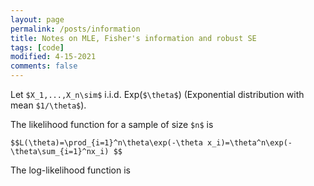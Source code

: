 ```yaml
---
layout: page
permalink: /posts/information
title: Notes on MLE, Fisher's information and robust SE
tags: [code]
modified: 4-15-2021
comments: false
---
```


<script type="text/javascript">
MathJax = {
  options: {
    // Remove <code> tags from the blacklist. Even though we pass an
    // explicit list of elements to process, this blacklist is still
    // applied.
    skipHtmlTags: { '[-]': ['code'] },
  },
  tex: {
    // By default, only \( is enabled for inline math, to prevent false
    // positives. Since we already only process code blocks that contain
    // exactly one math expression and nothing else, it is also fine to
    // use the nicer $...$ construct for inline math.
    inlineMath: { '[+]': [['$', '$']] },
  },
  startup: {
    // This is called on page ready and replaces the default MathJax
    // "typeset entire document" code.
    pageReady: function() {
      var codes = document.getElementsByTagName('code');
      var to_typeset = [];
      for (var i = 0; i < codes.length; i++) {
        var code = codes[i];
        // Only allow code elements that just contain text, no subelements
        if (code.childElementCount === 0) {
          var text = code.textContent.trim();
          inputs = MathJax.startup.getInputJax();
          // For each of the configured input processors, see if the
          // text contains a single math expression that encompasses the
          // entire text. If so, typeset it.
          for (var j = 0; j < inputs.length; j++) {
            // Only use string input processors (e.g. tex, as opposed to
            // node processors e.g. mml that are more tricky to use).
            if (inputs[j].processStrings) {
              matches = inputs[j].findMath([text]);
              if (matches.length == 1 && matches[0].start.n == 0 && matches[0].end.n == text.length) {
                // Trim off any trailing newline, which otherwise stays around, adding empty visual space below
                code.textContent = text;
                to_typeset.push(code);
                code.classList.add("math");
                if (code.parentNode.tagName == "PRE")
                  code.parentNode.classList.add("math");
                break;
              }
            }
          }
        }
      }
      // Code blocks to replace are collected and then typeset in one go, asynchronously in the background
      MathJax.typesetPromise(to_typeset);
    },
  },
};
</script>

Let `$X_1,...,X_n\sim$` i.i.d. Exp(`$\theta$`) (Exponential distribution with mean `$1/\theta$`).

The likelihood function for a sample of size `$n$` is  

`$$L(\theta)=\prod_{i=1}^n\theta\exp(-\theta x_i)=\theta^n\exp(-\theta\sum_{i=1}^nx_i) $$`

The log-likelihood function is   


